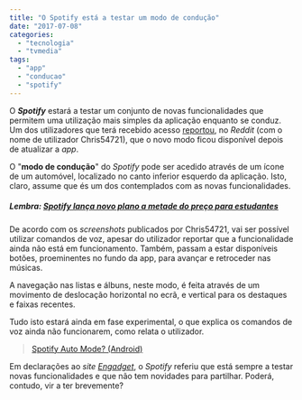 ```yaml
---
title: "O Spotify está a testar um modo de condução"
date: "2017-07-08"
categories: 
  - "tecnologia"
  - "tvmedia"
tags: 
  - "app"
  - "conducao"
  - "spotify"
---
```


O _**Spotify**_ estará a testar um conjunto de novas funcionalidades que permitem uma utilização mais simples da aplicação enquanto se conduz. Um dos utilizadores que terá recebido acesso [reportou](https://www.reddit.com/r/Android/comments/6lh6ui/spotify_auto_mode/), no _Reddit_ (com o nome de utilizador Chris54721), que o novo modo ficou disponível depois de atualizar a _app_.

O "**modo de condução**" do _Spotify_ pode ser acedido através de um ícone de um automóvel, localizado no canto inferior esquerdo da aplicação. Isto, claro, assume que és um dos contemplados com as novas funcionalidades.

##### Lembra: [Spotify lança novo plano a metade do preço para estudantes](https://espalhafactos.com/2017/04/19/spotify-com-plano-desconto-estudante/)

De acordo com os _screenshots_ publicados por Chris54721, vai ser possível utilizar comandos de voz, apesar do utilizador reportar que a funcionalidade ainda não está em funcionamento. Também, passam a estar disponíveis botões, proeminentes no fundo da app, para avançar e retroceder nas músicas.

A navegação nas listas e álbuns, neste modo, é feita através de um movimento de deslocação horizontal no ecrã, e vertical para os destaques e faixas recentes.

Tudo isto estará ainda em fase experimental, o que explica os comandos de voz ainda não funcionarem, como relata o utilizador.

> [Spotify Auto Mode? (Android)](//imgur.com/D067z)

<script async src="//s.imgur.com/min/embed.js" charset="utf-8"></script>

Em declarações ao _site_ [_Engadget_](https://www.engadget.com/2017/07/07/spotify-testing-driving-mode/), o _Spotify_ referiu que está sempre a testar novas funcionalidades e que não tem novidades para partilhar. Poderá, contudo, vir a ter brevemente?
